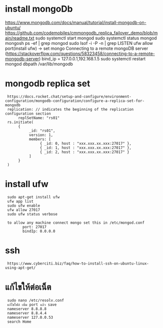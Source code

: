 # install mongoDb
https://www.mongodb.com/docs/manual/tutorial/install-mongodb-on-ubuntu/
https://github.com/codemobiles/cmmongodb_replica_failover_demo/blob/main/readme.txt
     sudo systemctl start mongod
     sudo systemctl status mongod
     mongosh
     ps -ef | grep mongod
     sudo lsof -i -P -n | grep LISTEN
     ufw allow port(install ufw)
     -> set mongo Connecting to a remote mongoDB server (https://stackoverflow.com/questions/58323458/connecting-to-a-remote-mongodb-server)
     bind_ip = 127.0.0.1,192.168.1.5
     sudo systemctl restart mongod
     dbpath /var/lib/mongodb
# mongodb replica set
     https://docs.rocket.chat/setup-and-configure/environment-configuration/mongodb-configuration/configure-a-replica-set-for-mongodb
     replication: // indicates the beginning of the replication configuration section
          replSetName: "rs01"
     rs.initiate(
          {
               _id: "rs01",
               version: 1,
               members: [
                    { _id: 0, host : "xxx.xxx.xx.xxx:27017" },
                    { _id: 1, host : "xxx.xxx.xx.xxx:27017" },
                    { _id: 2, host : "xxx.xxx.xx.xxx:27017" }
               ]
          }
     )

# install ufw
     sudo apt-get install ufw
     ufw app list
     sudo ufw enable
     ufw allow 27017
     sudo ufw status verbose

     to allow any machine connect mongo set this in /etc/mongod.conf 
            port: 27017
            bindIp: 0.0.0.0
# ssh
     https://www.cyberciti.biz/faq/how-to-install-ssh-on-ubuntu-linux-using-apt-get/
# แก้ไขให้ต่อเน็ต
     sudo nano /etc/resolv.conf
     แก้ไขไฟล์ เพิ่ม port แล้ว save
     nameserver 8.8.8.8
     nameserver 8.8.4.4
     nameserver 127.0.0.53
     search Home